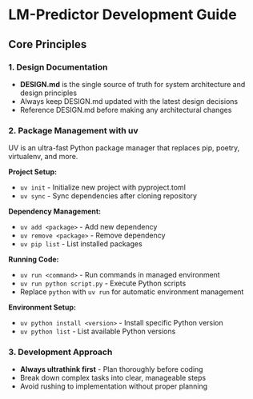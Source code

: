 # LM-Predictor Development Guide

## Core Principles

### 1. Design Documentation
- **DESIGN.md** is the single source of truth for system architecture and design principles
- Always keep DESIGN.md updated with the latest design decisions
- Reference DESIGN.md before making any architectural changes

### 2. Package Management with uv
UV is an ultra-fast Python package manager that replaces pip, poetry, virtualenv, and more.

**Project Setup:**
- `uv init` - Initialize new project with pyproject.toml
- `uv sync` - Sync dependencies after cloning repository

**Dependency Management:**
- `uv add <package>` - Add new dependency
- `uv remove <package>` - Remove dependency
- `uv pip list` - List installed packages

**Running Code:**
- `uv run <command>` - Run commands in managed environment
- `uv run python script.py` - Execute Python scripts
- Replace `python` with `uv run` for automatic environment management

**Environment Setup:**
- `uv python install <version>` - Install specific Python version
- `uv python list` - List available Python versions

### 3. Development Approach
- **Always ultrathink first** - Plan thoroughly before coding
- Break down complex tasks into clear, manageable steps
- Avoid rushing to implementation without proper planning